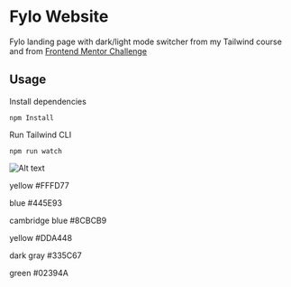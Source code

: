 # Fylo Website

Fylo landing page with dark/light mode switcher from my Tailwind course and from [Frontend Mentor Challenge](https://www.frontendmentor.io/challenges/loopstudios-landing-page-N88J5Onjw)

## Usage

Install dependencies

```
npm Install
```

Run Tailwind CLI

```
npm run watch
```

![Alt text](images/fylo.png)

 yellow
 #FFFD77



blue
#445E93

cambridge blue 
#8CBCB9

yellow
#DDA448

dark gray
#335C67


green
#02394A